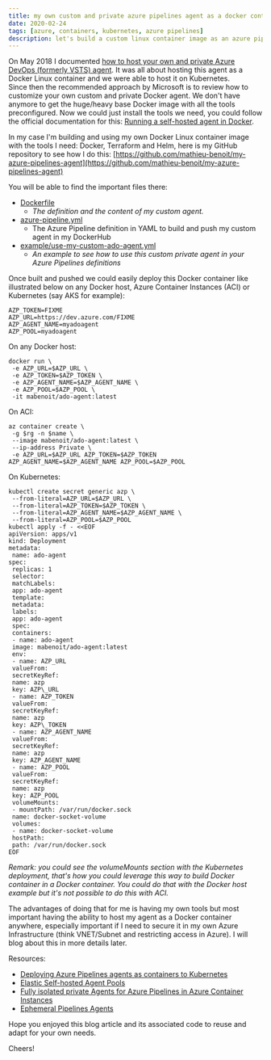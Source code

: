 ```yaml
---
title: my own custom and private azure pipelines agent as a docker container
date: 2020-02-24
tags: [azure, containers, kubernetes, azure pipelines]
description: let's build a custom linux container image as an azure pipelines agent
---
```

On May 2018 I documented [how to host your own and private Azure DevOps (formerly VSTS) agent](https://alwaysupalwayson.blogspot.com/2018/05/host-your-private-vsts-linux-agent-in.html). It was all about hosting this agent as a Docker Linux container and we were able to host it on Kubernetes.  
Since then the recommended approach by Microsoft is to review how to customize your own custom and private Docker agent. We don't have anymore to get the huge/heavy base Docker image with all the tools preconfigured. Now we could just install the tools we need, you could follow the official documentation for this: [Running a self-hosted agent in Docker](https://docs.microsoft.com/en-us/azure/devops/pipelines/agents/docker#linux).

In my case I'm building and using my own Docker Linux container image with the tools I need: Docker, Terraform and Helm, here is my GitHub repository to see how I do this: [https://github.com/mathieu-benoit/my-azure-pipelines-agent](https://github.com/mathieu-benoit/my-azure-pipelines-agent)

You will be able to find the important files there:
- [Dockerfile](https://github.com/mathieu-benoit/my-azure-pipelines-agent/blob/master/Dockerfile)
    - _The definition and the content of my custom agent._
- [azure-pipeline.yml](https://github.com/mathieu-benoit/my-azure-pipelines-agent/blob/master/azure-pipeline.yml)
    - The Azure Pipeline definition in YAML to build and push my custom agent in my DockerHub
- [example/use-my-custom-ado-agent.yml](https://github.com/mathieu-benoit/my-azure-pipelines-agent/blob/master/example/use-my-custom-ado-agent.yml)
    -  _An example to see how to use this custom private agent in your Azure Pipelines definitions_

Once built and pushed we could easily deploy this Docker container like illustrated below on any Docker host, Azure Container Instances (ACI) or Kubernetes (say AKS for example):
```
AZP_TOKEN=FIXME
AZP_URL=https://dev.azure.com/FIXME
AZP_AGENT_NAME=myadoagent
AZP_POOL=myadoagent
```

On any Docker host:
```
docker run \
 -e AZP_URL=$AZP_URL \
 -e AZP_TOKEN=$AZP_TOKEN \
 -e AZP_AGENT_NAME=$AZP_AGENT_NAME \
 -e AZP_POOL=$AZP_POOL \
 -it mabenoit/ado-agent:latest
```

On ACI:
```
az container create \
 -g $rg -n $name \
 --image mabenoit/ado-agent:latest \
 --ip-address Private \
 -e AZP_URL=$AZP_URL AZP_TOKEN=$AZP_TOKEN AZP_AGENT_NAME=$AZP_AGENT_NAME AZP_POOL=$AZP_POOL
```

On Kubernetes:
```
kubectl create secret generic azp \
 --from-literal=AZP_URL=$AZP_URL \
 --from-literal=AZP_TOKEN=$AZP_TOKEN \
 --from-literal=AZP_AGENT_NAME=$AZP_AGENT_NAME \
 --from-literal=AZP_POOL=$AZP_POOL
kubectl apply -f - <<EOF
apiVersion: apps/v1
kind: Deployment
metadata:
 name: ado-agent
spec:
 replicas: 1
 selector:
 matchLabels:
 app: ado-agent
 template:
 metadata:
 labels:
 app: ado-agent
 spec:
 containers:
 - name: ado-agent
 image: mabenoit/ado-agent:latest
 env:
 - name: AZP_URL
 valueFrom:
 secretKeyRef:
 name: azp
 key: AZP\_URL
 - name: AZP_TOKEN
 valueFrom:
 secretKeyRef:
 name: azp
 key: AZP\_TOKEN
 - name: AZP_AGENT_NAME
 valueFrom:
 secretKeyRef:
 name: azp  
 key: AZP_AGENT_NAME
 - name: AZP_POOL
 valueFrom:
 secretKeyRef:
 name: azp
 key: AZP_POOL
 volumeMounts:
 - mountPath: /var/run/docker.sock
 name: docker-socket-volume
 volumes:
 - name: docker-socket-volume
 hostPath:
 path: /var/run/docker.sock
EOF
```

_Remark: you could see the volumeMounts section with the Kubernetes deployment, that's how you could leverage this way to build Docker container in a Docker container. You could do that with the Docker host example but it's not possible to do this with ACI._

The advantages of doing that for me is having my own tools but most important having the ability to host my agent as a Docker container anywhere, especially important if I need to secure it in my own Azure Infrastructure (think VNET/Subnet and restricting access in Azure). I will blog about this in more details later.

Resources:
- [Deploying Azure Pipelines agents as containers to Kubernetes](https://juliocasal.com/2020/01/14/deploying-azure-pipelines-agents-as-containers-to-kubernetes/)
- [Elastic Self-hosted Agent Pools](https://github.com/microsoft/azure-pipelines-agent/blob/master/docs/design/byos.md)
- [Fully isolated private Agents for Azure Pipelines in Azure Container Instances](https://www.henrybeen.nl/fully-isolated-private-agents-for-azure-pipelines-in-azure-container-instances/)
- [Ephemeral Pipelines Agents](https://github.com/microsoft/azure-pipelines-ephemeral-agents)

Hope you enjoyed this blog article and its associated code to reuse and adapt for your own needs.

Cheers!